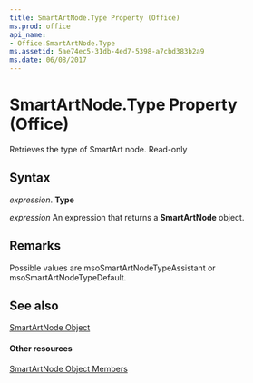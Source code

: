 ```yaml
---
title: SmartArtNode.Type Property (Office)
ms.prod: office
api_name:
- Office.SmartArtNode.Type
ms.assetid: 5ae74ec5-31db-4ed7-5398-a7cbd383b2a9
ms.date: 06/08/2017
---
```



# SmartArtNode.Type Property (Office)

Retrieves the type of SmartArt node. Read-only


## Syntax

 _expression_. **Type**

 _expression_ An expression that returns a **SmartArtNode** object.


## Remarks

Possible values are msoSmartArtNodeTypeAssistant or msoSmartArtNodeTypeDefault.


## See also


[SmartArtNode Object](smartartnode-object-office.md)
#### Other resources


[SmartArtNode Object Members](smartartnode-members-office.md)

